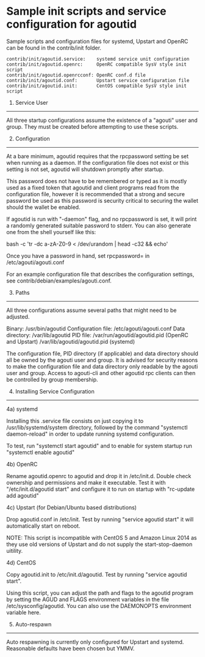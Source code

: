 Sample init scripts and service configuration for agoutid
==========================================================

Sample scripts and configuration files for systemd, Upstart and OpenRC
can be found in the contrib/init folder.

    contrib/init/agoutid.service:    systemd service unit configuration
    contrib/init/agoutid.openrc:     OpenRC compatible SysV style init script
    contrib/init/agoutid.openrcconf: OpenRC conf.d file
    contrib/init/agoutid.conf:       Upstart service configuration file
    contrib/init/agoutid.init:       CentOS compatible SysV style init script

1. Service User
---------------------------------

All three startup configurations assume the existence of a "agouti" user
and group.  They must be created before attempting to use these scripts.

2. Configuration
---------------------------------

At a bare minimum, agoutid requires that the rpcpassword setting be set
when running as a daemon.  If the configuration file does not exist or this
setting is not set, agoutid will shutdown promptly after startup.

This password does not have to be remembered or typed as it is mostly used
as a fixed token that agoutid and client programs read from the configuration
file, however it is recommended that a strong and secure password be used
as this password is security critical to securing the wallet should the
wallet be enabled.

If agoutid is run with "-daemon" flag, and no rpcpassword is set, it will
print a randomly generated suitable password to stderr.  You can also
generate one from the shell yourself like this:

bash -c 'tr -dc a-zA-Z0-9 < /dev/urandom | head -c32 && echo'

Once you have a password in hand, set rpcpassword= in /etc/agouti/agouti.conf

For an example configuration file that describes the configuration settings,
see contrib/debian/examples/agouti.conf.

3. Paths
---------------------------------

All three configurations assume several paths that might need to be adjusted.

Binary:              /usr/bin/agoutid
Configuration file:  /etc/agouti/agouti.conf
Data directory:      /var/lib/agoutid
PID file:            /var/run/agoutid/agoutid.pid (OpenRC and Upstart)
                     /var/lib/agoutid/agoutid.pid (systemd)

The configuration file, PID directory (if applicable) and data directory
should all be owned by the agouti user and group.  It is advised for security
reasons to make the configuration file and data directory only readable by the
agouti user and group.  Access to agouti-cli and other agoutid rpc clients
can then be controlled by group membership.

4. Installing Service Configuration
-----------------------------------

4a) systemd

Installing this .service file consists on just copying it to
/usr/lib/systemd/system directory, followed by the command
"systemctl daemon-reload" in order to update running systemd configuration.

To test, run "systemctl start agoutid" and to enable for system startup run
"systemctl enable agoutid"

4b) OpenRC

Rename agoutid.openrc to agoutid and drop it in /etc/init.d.  Double
check ownership and permissions and make it executable.  Test it with
"/etc/init.d/agoutid start" and configure it to run on startup with
"rc-update add agoutid"

4c) Upstart (for Debian/Ubuntu based distributions)

Drop agoutid.conf in /etc/init.  Test by running "service agoutid start"
it will automatically start on reboot.

NOTE: This script is incompatible with CentOS 5 and Amazon Linux 2014 as they
use old versions of Upstart and do not supply the start-stop-daemon uitility.

4d) CentOS

Copy agoutid.init to /etc/init.d/agoutid. Test by running "service agoutid start".

Using this script, you can adjust the path and flags to the agoutid program by
setting the AGUD and FLAGS environment variables in the file
/etc/sysconfig/agoutid. You can also use the DAEMONOPTS environment variable here.

5. Auto-respawn
-----------------------------------

Auto respawning is currently only configured for Upstart and systemd.
Reasonable defaults have been chosen but YMMV.
